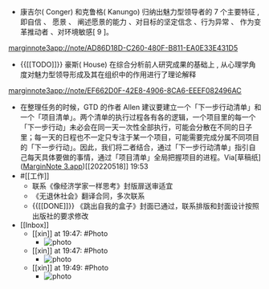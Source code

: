 - 康吉尔( Conger) 和克鲁格( Kanungo) 归纳出魅力型领导者的 7 个主要特征 , 即自信 、 愿景 、 阐述愿景的能力 、对目标的坚定信念 、行为异常 、 作为变革推动者 、对环境敏感[ 9 ]。

[marginnote3app://note/AD86D18D-C260-480F-B811-EA0E33E431D5](marginnote3app://note/AD86D18D-C260-480F-B811-EA0E33E431D5)
- {{[[TODO]]}} 豪斯( House) 在综合分析前人研究成果的基础上 , 从心理学角度对魅力型领导形成及其在组织中的作用进行了理论解释

[marginnote3app://note/EF662D0F-42E8-4906-8CA6-EEEF082496AC](marginnote3app://note/EF662D0F-42E8-4906-8CA6-EEEF082496AC)
- 在整理任务的时候，GTD 的作者 Allen 建议要建立一个「下一步行动清单」和一个「项目清单」。两个清单的执行过程各有各的逻辑，一个项目里的每一个「下一步行动」未必会在同一天一次性全部执行，可能会分散在不同的日子里；每一天的日程也不一定只专注于某一个项目，可能需要完成分属不同项目的「下一步行动」。因此，我们将二者结合，通过「下一步行动清单」指引自己每天具体要做的事情，通过「项目清单」全局把握项目的进程。Via[草稿纸]([MarginNote 3.app](hook://application/QReader.MarginStudyMac))[[20220518]] 19:53
- #[[工作]] 
    - 联系《像经济学家一样思考》封版扉送审适宜
    - 《无退休社会》翻译合同，多次联系
    - {{[[DONE]]}} 《跳出自我的盒子》封面已通过，联系排版和封面设计按照出版社的要求修改
- [[Inbox]]
    - [[xin]] at 19:47: #Photo
        - ![photo](https://firebasestorage.googleapis.com/v0/b/firescript-577a2.appspot.com/o/imgs%2Fapp%2Fxinyiheng%2Fcts7Yxf8Z?alt=media&token=901ff7b8-437c-44fd-9a7a-d838df0eeac1)
    - [[xin]] at 19:47: #Photo
        - ![photo](https://firebasestorage.googleapis.com/v0/b/firescript-577a2.appspot.com/o/imgs%2Fapp%2Fxinyiheng%2Ffbx6crx8C?alt=media&token=4efcccd5-1667-4817-b56e-25da6b5a33a0)
    - [[xin]] at 19:49: #Photo
        - ![photo](https://firebasestorage.googleapis.com/v0/b/firescript-577a2.appspot.com/o/imgs%2Fapp%2Fxinyiheng%2F_47BLwI6u?alt=media&token=3940af8e-6bbe-47e2-93bf-bbb5372f4c83)
